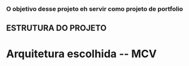### O objetivo desse projeto eh servir como projeto de portfolio

## ESTRUTURA DO PROJETO
# Arquitetura escolhida -- MCV

